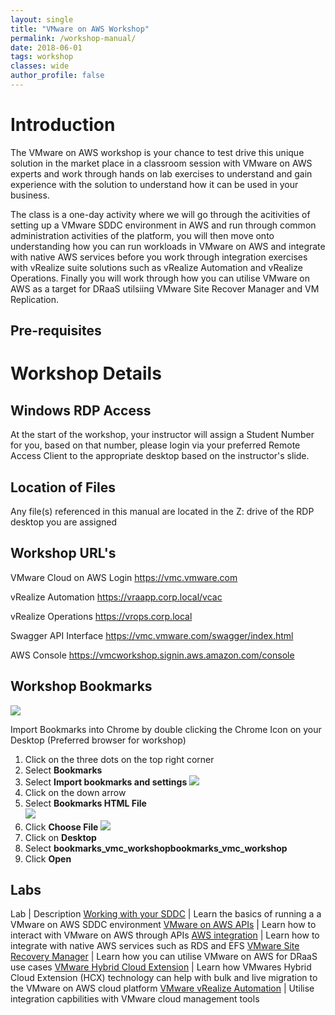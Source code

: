 ```yaml
---
layout: single
title: "VMware on AWS Workshop"
permalink: /workshop-manual/
date: 2018-06-01
tags: workshop
classes: wide
author_profile: false
---
```

# Introduction

The VMware on AWS workshop is your chance to test drive this unique solution in the market place in a classroom session with VMware on AWS experts and work through hands on lab exercises to understand and gain experience with the solution to understand how it can be used in your business.

The class is a one-day activity where we will go through the acitivities of setting up a VMware SDDC environment in AWS and run through common administration activities of the platform, you will then move onto understanding how you can run workloads in VMware on AWS and integrate with native AWS services before you work through integration exercises with vRealize suite solutions such as vRealize Automation and vRealize Operations. Finally you will work through how you can utilise VMware on AWS as a target for DRaaS utilsiing VMware Site Recover Manager and VM Replication.

## Pre-requisites

# Workshop Details

## Windows RDP Access

At the start of the workshop, your instructor will assign a Student Number for you, based on that number, please login via your preferred Remote Access Client to the appropriate desktop based on the instructor's slide.

## Location of Files

Any file(s) referenced in this manual are located in the Z: drive of the RDP desktop you are assigned

## Workshop URL's

VMware Cloud on AWS Login <https://vmc.vmware.com>

vRealize Automation <https://vraapp.corp.local/vcac>

vRealize Operations <https://vrops.corp.local>

Swagger API Interface <https://vmc.vmware.com/swagger/index.html>

AWS Console <https://vmcworkshop.signin.aws.amazon.com/console>

## Workshop Bookmarks

![](https://s3-us-west-2.amazonaws.com/vmc-workshops-images/Page-7-Image-1.png)

Import Bookmarks into Chrome by double clicking the Chrome Icon on your Desktop (Preferred browser for workshop)

1. Click on the three dots on the top right corner
2. Select **Bookmarks**
3. Select **Import bookmarks and settings**
    ![](https://s3-us-west-2.amazonaws.com/vmc-workshops-images/Page-8-Image-2.png)
4. Click on the down arrow
5. Select **Bookmarks HTML File**  
    ![](https://s3-us-west-2.amazonaws.com/vmc-workshops-images/Page-8-Image-3.png)
6. Click **Choose File**
    ![](https://s3-us-west-2.amazonaws.com/vmc-workshops-images/Page-9-Image-4.png)
7. Click on **Desktop**
8. Select **bookmarks_vmc_workshopbookmarks_vmc_workshop**
9. Click **Open**

## Labs

Lab | Description
<a href="https://vmc-field-team.github.io/labs/working-with-sddc-lab/" target="_blank">Working with your SDDC</a> | Learn the basics of running a a VMware on AWS SDDC environment
<a href="/labs/api-lab" target="_blank">VMware on AWS APIs</a> | Learn how to interact with VMware on AWS through APIs
<a href="https://vmc-field-team.github.io/labs/aws-integration-lab" target="_blank">AWS integration</a> | Learn how to integrate with native AWS services such as RDS and EFS
<a href="https://vmc-field-team.github.io/labs/srm-lab" target="_blank">VMware Site Recovery Manager</a> | Learn how you can utilise VMware on AWS for DRaaS use cases
<a href="https://vmc-field-team.github.io/labs/hcx-lab" target="_blank">VMware Hybrid Cloud Extension</a> | Learn how VMwares Hybrid Cloud Extension (HCX) technology can help with bulk and live migration to the VMware on AWS cloud platform
<a href="https://vmc-field-team.github.io/labs/vra-lab" target="_blank">VMware vRealize Automation</a> | Utilise integration capbilities with VMware cloud management tools